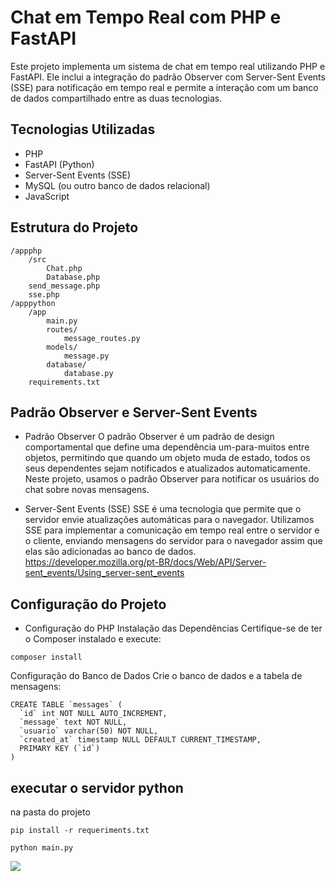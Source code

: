 # Chat em Tempo Real com PHP e FastAPI
Este projeto implementa um sistema de chat em tempo real utilizando PHP e FastAPI. Ele inclui a integração do padrão Observer com Server-Sent Events (SSE) para notificação em tempo real e permite a interação com um banco de dados compartilhado entre as duas tecnologias.

## Tecnologias Utilizadas
- PHP
- FastAPI (Python)
- Server-Sent Events (SSE)
- MySQL (ou outro banco de dados relacional)
- JavaScript
## Estrutura do Projeto
```
/appphp
    /src
        Chat.php
        Database.php
    send_message.php
    sse.php
/apppython
    /app
        main.py
        routes/
            message_routes.py
        models/
            message.py
        database/
            database.py
    requirements.txt
```
## Padrão Observer e Server-Sent Events
- Padrão Observer
O padrão Observer é um padrão de design comportamental que define uma dependência um-para-muitos entre objetos, permitindo que quando um objeto muda de estado, todos os seus dependentes sejam notificados e atualizados automaticamente. Neste projeto, usamos o padrão Observer para notificar os usuários do chat sobre novas mensagens.

- Server-Sent Events (SSE)
SSE é uma tecnologia que permite que o servidor envie atualizações automáticas para o navegador. Utilizamos SSE para implementar a comunicação em tempo real entre o servidor e o cliente, enviando mensagens do servidor para o navegador assim que elas são adicionadas ao banco de dados.
https://developer.mozilla.org/pt-BR/docs/Web/API/Server-sent_events/Using_server-sent_events
## Configuração do Projeto
- Configuração do PHP
Instalação das Dependências
Certifique-se de ter o Composer instalado e execute:

```
composer install
```
Configuração do Banco de Dados
Crie o banco de dados e a tabela de mensagens:

```
CREATE TABLE `messages` (
  `id` int NOT NULL AUTO_INCREMENT,
  `message` text NOT NULL,
  `usuario` varchar(50) NOT NULL,
  `created_at` timestamp NULL DEFAULT CURRENT_TIMESTAMP,
  PRIMARY KEY (`id`)
)

```
## executar o servidor python
na pasta do projeto
```
pip install -r requeriments.txt

python main.py

````

<img src="chat.PNG">
